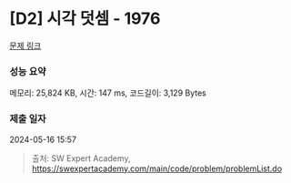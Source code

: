 # [D2] 시각 덧셈 - 1976 

[문제 링크](https://swexpertacademy.com/main/code/problem/problemDetail.do?contestProbId=AV5PttaaAZIDFAUq) 

### 성능 요약

메모리: 25,824 KB, 시간: 147 ms, 코드길이: 3,129 Bytes

### 제출 일자

2024-05-16 15:57



> 출처: SW Expert Academy, https://swexpertacademy.com/main/code/problem/problemList.do